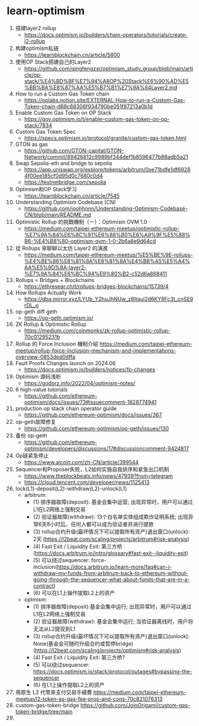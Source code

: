 # learn-optimism

1.  搭建layer2 rollup
    - https://docs.optimism.io/builders/chain-operators/tutorials/create-l2-rollup
2.  构建optimism私链
    - https://learnblockchain.cn/article/5800
3.  使用OP Stack搭建自己的Layer2
    - https://github.com/qingfengzxr/optimism_study_group/blob/main/article/op-stack/%E4%BD%BF%E7%94%A8OP%20Stack%E6%90%AD%E5%BB%BA%E8%87%AA%E5%B7%B1%E7%9A%84Layer2.md
4.  How to run a Custom Gas Token chain
    - https://oplabs.notion.site/EXTERNAL-How-to-run-a-Custom-Gas-Token-chain-d88c68306f934790be051f87213a0b1d
5.  Enable Custom Gas Token on OP Stack
    - https://gov.optimism.io/t/enable-custom-gas-token-on-op-stack/7834
6.  Custom Gas Token Spec
    - https://specs.optimism.io/protocol/granite/custom-gas-token.html
7.  GTON as gas
    - https://github.com/GTON-capital/GTON-Network/commit/89426812c9989bf344def1b8596477b88adb5a21
8.  Swap Sepolia-eth and bridge to sepolia
    - https://app.uniswap.org/explore/tokens/arbitrum/0xe71bdfe1df69284f00ee185cf0d95d0c7680c0d4
    - https://testnetbridge.com/sepolia
9.  Optimism和OP Stack学习
    - https://learnblockchain.cn/article/7545 
10. Understanding Optimism Codebase (CN)
    - https://github.com/joohhnnn/Understanding-Optimism-Codebase-CN/blob/main/README.md
11. Optimistic Rollup 的挑戰機制（一）：Optimism OVM 1.0
    - https://medium.com/taipei-ethereum-meetup/optimistic-rollup-%E7%9A%84%E6%8C%91%E6%88%B0%E6%A9%9F%E5%88%B6-%E4%B8%80-optimism-ovm-1-0-2b6a8e9d64cd
12. 從 Rollups 來聊聊以太坊 Layer2 的演進
    - https://medium.com/taipei-ethereum-meetup/%E5%BE%9E-rollups-%E4%BE%86%E8%81%8A%E8%81%8A%E4%BB%A5%E5%A4%AA%E5%9D%8A-layer2-%E7%9A%84%E6%BC%94%E9%80%B2-c52d6a868411
13. Rollups = Bridges + Blockchains
    - https://ethresear.ch/t/rollups-bridges-blockchains/15739/4
14. How Rollups Actually Work
    - https://dba.mirror.xyz/LYUb_Y2huJhNUw_z8ltqui2d6KY8Fc3t_cnSE9rDL_o
15. op-geth diff geth
    - https://op-geth.optimism.io/
16. ZK Rollup & Optimistic Rollup
    - https://medium.com/coinmonks/zk-rollup-optimistic-rollup-70c01295231b
17. Rollup 的 Force Inclusion 機制介紹
    https://medium.com/taipei-ethereum-meetup/rollup-force-inclusion-mechanism-and-implementations-overview-0853ded0dffa
18. Fault Proofs Changes launch on 2024.06
    - https://docs.optimism.io/builders/notices/fp-changes
19. Optimism 源码浅析
    - https://godorz.info/2022/04/optimism-notes/
20. 6 high-value tutorials
    - https://github.com/ethereum-optimism/docs/issues/73#issuecomment-1828774941
21. production op stack chain operator guide
    - https://github.com/ethereum-optimism/docs/issues/367
22. op-geth故障修复
    - https://github.com/ethereum-optimism/op-geth/issues/130
23. 备份 op-geth
    - https://github.com/ethereum-optimism/developers/discussions/17#discussioncomment-9424817
24. Op链紧急停止
    - https://www.aicoin.com/zh-CN/article/399544
25. Sequencer和Proposer失败，L2如何实施自我排序和紧急出口机制
    - https://www.theblockbeats.info/news/47939?from=telegram
    - https://cloud.tencent.com/developer/news/1125413
26. lock(L1)-deposit(L2)-withdraw(L2)-unlock(L1)
    - arbitrum:
      - (1) 排序器故障(deposit): 基金会集中运营; 出现异常时，用户可以通过L1在L2网络上强制交易
      - (2) 验证器故障(withdraw): 13个白名单实体组成欺诈证明系统; 出现异常6天8小时后，任何人都可以成为验证者并进行提款
      - (3) rollup合约升级(最坏情况下可以提取所有资产)退出窗口(unlock): 2天 (https://l2beat.com/scaling/projects/arbitrum#risk-analysis)
      - (4) Fast Exit / Liquidity Exit: 第三方桥(https://docs.arbitrum.io/intro/glossary#fast-exit--liquidity-exit)
      - (5) 可以绕过sequencer: force-inclusion(https://docs.arbitrum.io/learn-more/faq#can-i-withdraw-my-funds-from-arbitrum-back-to-ethereum-without-going-through-the-sequencer-what-about-funds-that-are-in-a-contract)
      - (6) 可以在L1上操作提取L2上的资产
    - optmism:
      - (1) 排序器故障(deposit):基金会集中运行; 出现异常时，用户可以通过L1在L2网络上强制交易
      - (2) 验证器故障(withdraw): 基金会集中运行; 当验证器离线时，用户将无法从L2提现到L1
      - (3) rollup合约升级(最坏情况下可以提取所有资产)退出窗口(unlock): None(基金会可随时升级合约或暂停bridge) (https://l2beat.com/scaling/projects/optimism#risk-analysis)
      - (4) Fast Exit / Liquidity Exit: 第三方桥?
      - (5) 可以绕过sequencer: https://docs.optimism.io/stack/protocol/outages#bypassing-the-sequencer
      - (6) 在L1上操作提取L2上的资产 
27. 用原生 L2 代幣來支付交易手續費
    https://medium.com/taipei-ethereum-meetup/l2-token-as-gas-fee-pros-and-cons-70c821076313
28. custom-gas-token-bridge
    https://github.com/JoinOrigami/custom-gas-token-bridge/tree/main
29. 

